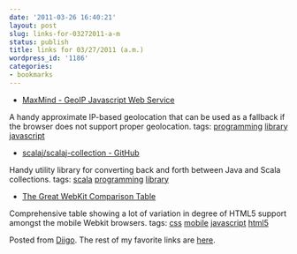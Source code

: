 ```yaml
---
date: '2011-03-26 16:40:21'
layout: post
slug: links-for-03272011-a-m
status: publish
title: links for 03/27/2011 (a.m.)
wordpress_id: '1186'
categories:
- bookmarks
---
```



  * [MaxMind - GeoIP Javascript Web Service](http://www.maxmind.com/app/javascript_city)


A handy approximate IP-based geolocation that can be used as a fallback if the browser does not support proper geolocation.
 tags:                      [programming](http://www.diigo.com/user/eobrain/programming)            [library](http://www.diigo.com/user/eobrain/library)            [javascript](http://www.diigo.com/user/eobrain/javascript)


  * [scalaj/scalaj-collection - GitHub](https://github.com/scalaj/scalaj-collection)


Handy utility library for converting back and forth between Java and Scala collections.
 tags:                      [scala](http://www.diigo.com/user/eobrain/scala)            [programming](http://www.diigo.com/user/eobrain/programming)            [library](http://www.diigo.com/user/eobrain/library)


  * [The Great WebKit Comparison Table](http://www.quirksmode.org/webkit.html)


Comprehensive table showing a lot of variation in degree of HTML5 support amongst the mobile Webkit browsers.
 tags:                      [css](http://www.diigo.com/user/eobrain/css)            [mobile](http://www.diigo.com/user/eobrain/mobile)            [javascript](http://www.diigo.com/user/eobrain/javascript)            [html5](http://www.diigo.com/user/eobrain/html5)


Posted from [Diigo](http://www.diigo.com). The rest of my favorite links are [here](http://www.diigo.com/user/eobrain).
